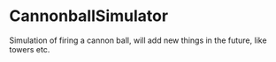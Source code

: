 # CannonballSimulator
Simulation of firing a cannon ball, will add new things in the future, like towers etc.
